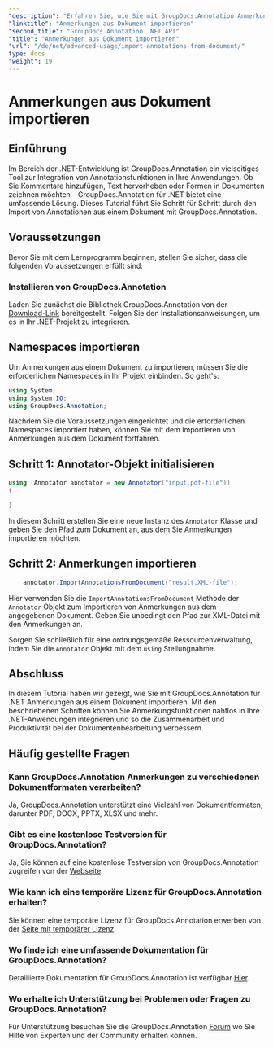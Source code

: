 ```yaml
---
"description": "Erfahren Sie, wie Sie mit GroupDocs.Annotation Anmerkungen aus Dokumenten in .NET importieren. Folgen Sie unserem Schritt-für-Schritt-Tutorial für eine nahtlose Integration."
"linktitle": "Anmerkungen aus Dokument importieren"
"second_title": "GroupDocs.Annotation .NET API"
"title": "Anmerkungen aus Dokument importieren"
"url": "/de/net/advanced-usage/import-annotations-from-document/"
type: docs
"weight": 19
---
```


# Anmerkungen aus Dokument importieren

## Einführung
Im Bereich der .NET-Entwicklung ist GroupDocs.Annotation ein vielseitiges Tool zur Integration von Annotationsfunktionen in Ihre Anwendungen. Ob Sie Kommentare hinzufügen, Text hervorheben oder Formen in Dokumenten zeichnen möchten – GroupDocs.Annotation für .NET bietet eine umfassende Lösung. Dieses Tutorial führt Sie Schritt für Schritt durch den Import von Annotationen aus einem Dokument mit GroupDocs.Annotation.
## Voraussetzungen
Bevor Sie mit dem Lernprogramm beginnen, stellen Sie sicher, dass die folgenden Voraussetzungen erfüllt sind:
### Installieren von GroupDocs.Annotation
Laden Sie zunächst die Bibliothek GroupDocs.Annotation von der [Download-Link](https://releases.groupdocs.com/annotation/net/) bereitgestellt. Folgen Sie den Installationsanweisungen, um es in Ihr .NET-Projekt zu integrieren.

## Namespaces importieren
Um Anmerkungen aus einem Dokument zu importieren, müssen Sie die erforderlichen Namespaces in Ihr Projekt einbinden. So geht's:

```csharp
using System;
using System.IO;
using GroupDocs.Annotation;
```

Nachdem Sie die Voraussetzungen eingerichtet und die erforderlichen Namespaces importiert haben, können Sie mit dem Importieren von Anmerkungen aus dem Dokument fortfahren.
## Schritt 1: Annotator-Objekt initialisieren
```csharp
using (Annotator annotator = new Annotator("input.pdf-file"))
{

}
```
In diesem Schritt erstellen Sie eine neue Instanz des `Annotator` Klasse und geben Sie den Pfad zum Dokument an, aus dem Sie Anmerkungen importieren möchten.
## Schritt 2: Anmerkungen importieren
```csharp
	annotator.ImportAnnotationsFromDocument("result.XML-file");
```
Hier verwenden Sie die `ImportAnnotationsFromDocument` Methode der `Annotator` Objekt zum Importieren von Anmerkungen aus dem angegebenen Dokument. Geben Sie unbedingt den Pfad zur XML-Datei mit den Anmerkungen an.

Sorgen Sie schließlich für eine ordnungsgemäße Ressourcenverwaltung, indem Sie die `Annotator` Objekt mit dem `using` Stellungnahme.

## Abschluss
In diesem Tutorial haben wir gezeigt, wie Sie mit GroupDocs.Annotation für .NET Anmerkungen aus einem Dokument importieren. Mit den beschriebenen Schritten können Sie Anmerkungsfunktionen nahtlos in Ihre .NET-Anwendungen integrieren und so die Zusammenarbeit und Produktivität bei der Dokumentenbearbeitung verbessern.
## Häufig gestellte Fragen
### Kann GroupDocs.Annotation Anmerkungen zu verschiedenen Dokumentformaten verarbeiten?
Ja, GroupDocs.Annotation unterstützt eine Vielzahl von Dokumentformaten, darunter PDF, DOCX, PPTX, XLSX und mehr.
### Gibt es eine kostenlose Testversion für GroupDocs.Annotation?
Ja, Sie können auf eine kostenlose Testversion von GroupDocs.Annotation zugreifen von der [Webseite](https://releases.groupdocs.com/).
### Wie kann ich eine temporäre Lizenz für GroupDocs.Annotation erhalten?
Sie können eine temporäre Lizenz für GroupDocs.Annotation erwerben von der [Seite mit temporärer Lizenz](https://purchase.groupdocs.com/temporary-license/).
### Wo finde ich eine umfassende Dokumentation für GroupDocs.Annotation?
Detaillierte Dokumentation für GroupDocs.Annotation ist verfügbar [Hier](https://tutorials.groupdocs.com/annotation/net/).
### Wo erhalte ich Unterstützung bei Problemen oder Fragen zu GroupDocs.Annotation?
Für Unterstützung besuchen Sie die GroupDocs.Annotation [Forum](https://forum.groupdocs.com/c/annotation/10) wo Sie Hilfe von Experten und der Community erhalten können.